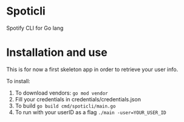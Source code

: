 # Spoticli
Spotify CLI for Go lang

# Installation and use
This is for now a first skeleton app in order to retrieve your user info.

To install:
1. To download vendors: `go mod vendor`
2. Fill your credentials in credentials/credentials.json
3. To build `go build cmd/spoticli/main.go`
4. To run with your userID as a flag `./main -user=YOUR_USER_ID`